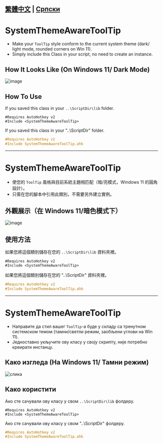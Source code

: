 [繁體中文](https://github.com/nperovic/SystemThemeAwareToolTip/blob/main/README.md#systemthemeawaretooltip-1) | [Српски](#systemthemeawaretooltip-2)
---
# SystemThemeAwareToolTip
- Make your `ToolTip` style conform to the current system theme (dark/ light mode, rounded corners on Win 11).  
- Simply include this Class in your script, no need to create an instance.

## How It Looks Like (On Windows 11/ Dark Mode)
![image](https://github.com/nperovic/SystemThemeAwareToolTip/assets/122501303/0d00e92a-10ae-439b-ad85-1ca7d3ea25e0)

## How To Use
If you saved this class in your `..\ScriptDir\lib` folder.
```autoit
#Requires AutoHotkey v2
#Include <SystemThemeAwareToolTip>
```
If you saved this class in your "..\ScriptDir" folder. 
```hs
#Requires AutoHotkey v2
#Include SystemThemeAwareToolTip.ahk
```
---

# SystemThemeAwareToolTip
- 使您的 `ToolTip` 風格與目前系統主題相匹配（暗/亮模式，Windows 11 的圓角設計）。
- 只需在您的腳本中引用此類別，不需要另外建立實例。

## 外觀展示（在 Windows 11/暗色模式下）
![image](https://github.com/nperovic/SystemThemeAwareToolTip/assets/122501303/0d00e92a-10ae-439b-ad85-1ca7d3ea25e0)

## 使用方法
如果您將這個類別儲存在您的 `..\ScriptDir\lib` 資料夾裡。
```autoit
#Requires AutoHotkey v2
#Include <SystemThemeAwareToolTip>
```
如果您將這個類別儲存在您的 "..\ScriptDir" 資料夾裡。
```hs
#Requires AutoHotkey v2
#Include SystemThemeAwareToolTip.ahk
```
---
# SystemThemeAwareToolTip
- Направите да стил вашег `ToolTip`-а буде у складу са тренутном системском темом (тамни/светли режим, заобљени углови на Win 11).
- Једноставно укључите ову класу у своју скрипту, није потребно креирати инстанцу.

## Како изгледа (На Windows 11/ Тамни режим)
![слика](https://github.com/nperovic/SystemThemeAwareToolTip/assets/122501303/0d00e92a-10ae-439b-ad85-1ca7d3ea25e0)

## Како користити
Ако сте сачували ову класу у свом `..\ScriptDir\lib` фолдеру.
```autoit
#Requires AutoHotkey v2
#Include <SystemThemeAwareToolTip>
```
Ако сте сачували ову класу у свом "..\ScriptDir" фолдеру.
```hs
#Requires AutoHotkey v2
#Include SystemThemeAwareToolTip.ahk
```
